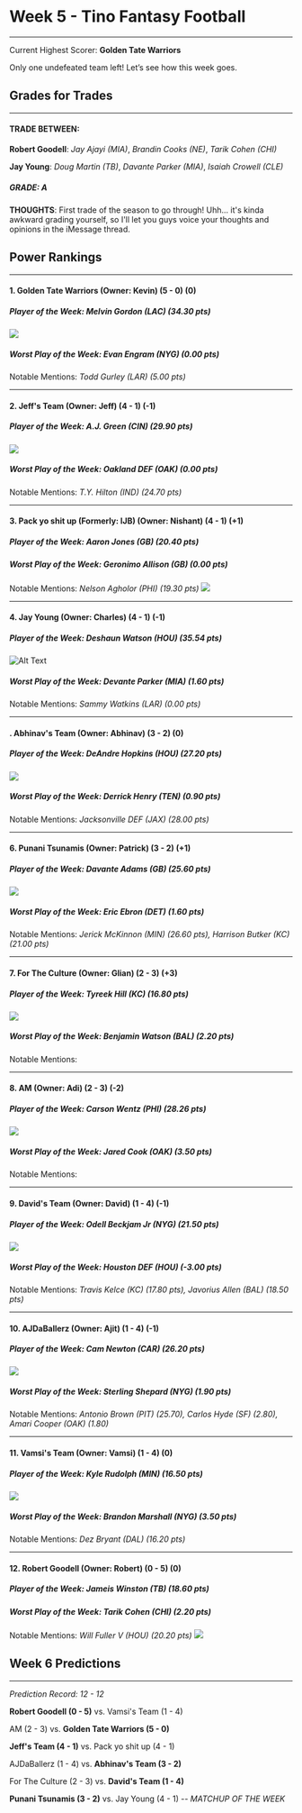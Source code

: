 Week 5 - Tino Fantasy Football
================================
__________________________________________

Current Highest Scorer: **Golden Tate Warriors**

Only one undefeated team left!  Let’s see how this week goes.

## **Grades for Trades**
__________________________________________
#### TRADE BETWEEN:

**Robert Goodell**: *Jay Ajayi (MIA)*, *Brandin Cooks (NE)*, *Tarik Cohen (CHI)*

**Jay Young**: *Doug Martin (TB)*, *Davante Parker (MIA)*, *Isaiah Crowell (CLE)*

##### GRADE: A

**THOUGHTS**: First trade of the season to go through!  Uhh... it's kinda awkward grading yourself, so I'll let you guys voice your thoughts and opinions in the iMessage thread.

## **Power Rankings**
_________________________________________

#### 1. **Golden Tate Warriors (Owner: Kevin) (5 - 0) (0)**
##### **Player of the Week**: *Melvin Gordon (LAC)* (34.30 pts)
![](https://media.giphy.com/media/l378rrVLdoV3gjPNe/giphy.gif)
##### **Worst Play of the Week**: *Evan Engram (NYG)* (0.00 pts)

Notable Mentions: *Todd Gurley (LAR) (5.00 pts)*
_________________________________________
#### 2. **Jeff's Team (Owner: Jeff) (4 - 1) (-1)**
##### **Player of the Week**: *A.J. Green (CIN)* (29.90 pts)
![](https://media.giphy.com/media/NRcCP0RS8D8Wc/giphy.gif)
##### **Worst Play of the Week**: *Oakland DEF (OAK)* (0.00 pts)

Notable Mentions: *T.Y. Hilton (IND) (24.70 pts)*
__________________________________________
#### 3. **Pack yo shit up (Formerly: IJB) (Owner: Nishant) (4 - 1) (+1)**
##### **Player of the Week**: *Aaron Jones (GB)* (20.40 pts)

##### **Worst Play of the Week**: *Geronimo Allison (GB)* (0.00 pts)

Notable Mentions: *Nelson Agholor (PHI) (19.30 pts)*
![](https://media.giphy.com/media/3o7aD2TEXmuxhCPpfi/giphy.gif)
_________________________________________
#### **4. Jay Young (Owner: Charles) (4 - 1) (-1)**
##### **Player of the Week**: *Deshaun Watson (HOU)* (35.54 pts)
![Alt Text](https://media.giphy.com/media/3o7aCV8dYrg4fls1Xy/giphy-downsized-large.gif)

##### **Worst Play of the Week**: *Devante Parker (MIA)* (1.60 pts)

Notable Mentions: *Sammy Watkins (LAR) (0.00 pts)*
_________________________________________
#### **. Abhinav's Team (Owner: Abhinav) (3 - 2) (0)**
##### **Player of the Week**: *DeAndre Hopkins (HOU)* (27.20 pts)
![](https://media.giphy.com/media/3ohhweAno8lE1ZCBPi/giphy.gif)
##### **Worst Play of the Week**: *Derrick Henry (TEN)* (0.90 pts)

Notable Mentions: *Jacksonville DEF (JAX) (28.00 pts)*
_________________________________________
#### **6. Punani Tsunamis (Owner: Patrick) (3 - 2) (+1)**
##### **Player of the Week**: *Davante Adams (GB)* (25.60 pts)
![](https://thumbs.gfycat.com/SoftBlandAlpaca-size_restricted.gif)
##### **Worst Play of the Week**: *Eric Ebron (DET)* (1.60 pts)

Notable Mentions: *Jerick McKinnon (MIN) (26.60 pts), Harrison Butker (KC) (21.00 pts)*
_________________________________________
#### **7. For The Culture (Owner: Glian) (2 - 3) (+3)**
##### **Player of the Week**: *Tyreek Hill (KC)* (16.80 pts)
![](https://media.giphy.com/media/l1J9uT9o4MVIAliyA/giphy.gif)
##### **Worst Play of the Week**: *Benjamin Watson (BAL)* (2.20 pts)

Notable Mentions:
_________________________________________
#### **8. AM (Owner: Adi) (2 - 3) (-2)**
##### **Player of the Week**: *Carson Wentz (PHI)* (28.26 pts)
![](https://media.giphy.com/media/3o7aD818U65eWGj7gY/giphy.gif)
##### **Worst Play of the Week**: *Jared Cook (OAK)* (3.50 pts)

Notable Mentions:
_________________________________________
#### **9. David's Team (Owner: David) (1 - 4) (-1)**
##### **Player of the Week**: *Odell Beckjam Jr (NYG)* (21.50 pts)
![](https://media.giphy.com/media/3ov9jCCmbL6ZfjNlHW/giphy.gif)
##### **Worst Play of the Week**: *Houston DEF (HOU)* (-3.00 pts)

Notable Mentions: *Travis Kelce (KC) (17.80 pts), Javorius Allen (BAL) (18.50 pts)*
_________________________________________
#### **10. AJDaBallerz (Owner: Ajit) (1 - 4) (-1)**
##### **Player of the Week**: *Cam Newton (CAR)* (26.20 pts)
![](https://media.giphy.com/media/3ov9k6aZyyCldk8pRC/giphy.gif)
##### **Worst Play of the Week**: *Sterling Shepard (NYG)* (1.90 pts)

Notable Mentions: *Antonio Brown (PIT) (25.70), Carlos Hyde (SF) (2.80), Amari Cooper (OAK) (1.80)*
_________________________________________
#### **11. Vamsi's Team (Owner: Vamsi) (1 - 4) (0)**
##### **Player of the Week**: *Kyle Rudolph (MIN)* (16.50 pts)
![](https://media.giphy.com/media/3ohhwyqVNPIio9J8SA/giphy.gif)
##### **Worst Play of the Week**: *Brandon Marshall (NYG)* (3.50 pts)

Notable Mentions: *Dez Bryant (DAL) (16.20 pts)*
_________________________________________
#### **12. Robert Goodell (Owner: Robert) (0 - 5) (0)**
##### **Player of the Week**: *Jameis Winston (TB)* (18.60 pts)

##### **Worst Play of the Week**: *Tarik Cohen (CHI)* (2.20 pts)

Notable Mentions: *Will Fuller V (HOU) (20.20 pts)*
![](https://media.giphy.com/media/26n7a8iyXXI7WeQXm/giphy.gif)

## **Week 6 Predictions**
_________________________________________
*Prediction Record: 12 - 12*

**Robert Goodell (0 - 5)** vs. Vamsi's Team (1 - 4)

AM (2 - 3) vs. **Golden Tate Warriors (5 - 0)**

**Jeff's Team (4 - 1)** vs. Pack yo shit up (4 - 1)

AJDaBallerz (1 - 4) vs. **Abhinav's Team (3 - 2)**

For The Culture (2 - 3) vs. **David's Team (1 - 4)**

**Punani Tsunamis (3 - 2)** vs. Jay Young (4 - 1) -- *MATCHUP OF THE WEEK*
